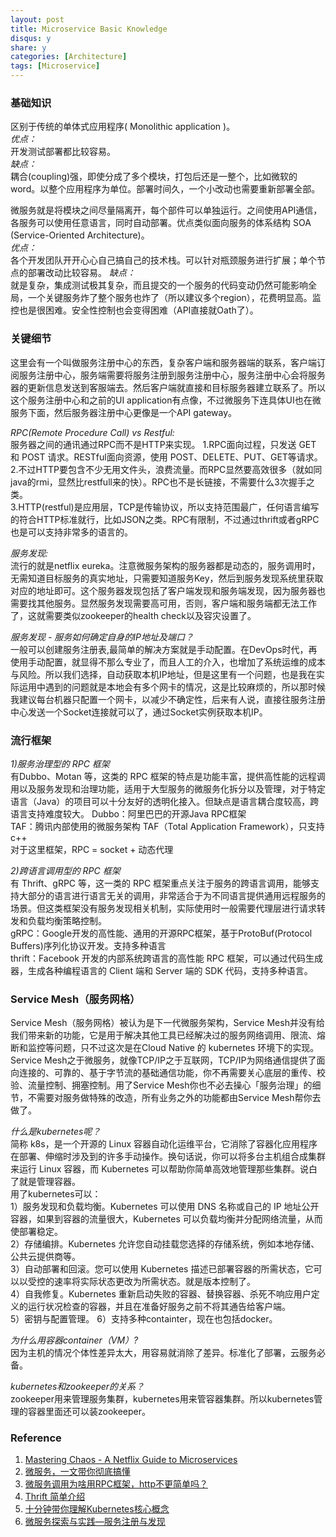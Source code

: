 ```yaml
---
layout: post
title: Microservice Basic Knowledge
disqus: y
share: y
categories: [Architecture]
tags: [Microservice]
---
```


### 基础知识
区别于传统的单体式应用程序( Monolithic application )。  
*优点：*  
开发测试部署都比较容易。  
*缺点：*  
耦合(coupling)强，即使分成了多个模块，打包后还是一整个，比如微软的word。以整个应用程序为单位。部署时间久，一个小改动也需要重新部署全部。  

微服务就是将模块之间尽量隔离开，每个部件可以单独运行。之间使用API通信，各服务可以使用任意语言，同时自动部署。优点类似面向服务的体系结构 SOA (Service-Oriented Architecture)。    
*优点：*  
各个开发团队开开心心自己搞自己的技术栈。可以针对瓶颈服务进行扩展；单个节点的部署改动比较容易。
*缺点：*  
就是复杂，集成测试极其复杂，而且提交的一个服务的代码变动仍然可能影响全局，一个关键服务炸了整个服务也炸了（所以建议多个region），花费明显高。监控也是很困难。安全性控制也会变得困难（API直接就Oath了）。

### 关键细节
这里会有一个叫做服务注册中心的东西，复杂客户端和服务器端的联系，客户端订阅服务注册中心，服务端需要将服务注册到服务注册中心，服务注册中心会将服务器的更新信息发送到客服端去。然后客户端就直接和目标服务器建立联系了。所以这个服务注册中心和之前的UI application有点像，不过微服务下连具体UI也在微服务下面，然后服务器注册中心更像是一个API gateway。

*RPC(Remote Procedure Call) vs Restful:*   
服务器之间的通讯通过RPC而不是HTTP来实现。 
1.RPC面向过程，只发送 GET 和 POST 请求。RESTful面向资源，使用 POST、DELETE、PUT、GET等请求。  
2.不过HTTP要包含不少无用文件头，浪费流量。而RPC显然要高效很多（就如同java的rmi，显然比restfull来的快）。RPC也不是长链接，不需要什么3次握手之类。  
3.HTTP(restful)是应用层，TCP是传输协议，所以支持范围最广，任何语言编写的符合HTTP标准就行，比如JSON之类。RPC有限制，不过通过thrift或者gRPC也是可以支持非常多的语言的。  

*服务发现:*   
流行的就是netflix eureka。注意微服务架构的服务器都是动态的，服务调用时，无需知道目标服务的真实地址，只需要知道服务Key，然后到服务发现系统里获取对应的地址即可。这个服务器发现包括了客户端发现和服务端发现，因为服务器也需要找其他服务。显然服务发现需要高可用，否则，客户端和服务端都无法工作了，这就需要类似zookeeper的health check以及容灾设置了。

*服务发现 - 服务如何确定自身的IP地址及端口？*  
一般可以创建服务注册表,最简单的解决方案就是手动配置。在DevOps时代，再使用手动配置，就显得不那么专业了，而且人工的介入，也增加了系统运维的成本与风险。所以我们选择，自动获取本机IP地址，但是这里有一个问题，也是我在实际运用中遇到的问题就是本地会有多个网卡的情况，这是比较麻烦的，所以那时候我建议每台机器只配置一个网卡，以减少不确定性，后来有人说，直接往服务注册中心发送一个Socket连接就可以了，通过Socket实例获取本机IP。

### 流行框架
*1)服务治理型的 RPC 框架*  
有Dubbo、Motan 等，这类的 RPC 框架的特点是功能丰富，提供高性能的远程调用以及服务发现和治理功能，适用于大型服务的微服务化拆分以及管理，对于特定语言（Java）的项目可以十分友好的透明化接入。但缺点是语言耦合度较高，跨语言支持难度较大。
Dubbo：阿里巴巴的开源Java RPC框架  
TAF：腾讯内部使用的微服务架构 TAF（Total Application Framework），只支持c++  
对于这里框架，RPC = socket + 动态代理

*2)跨语言调用型的 RPC 框架*  
有 Thrift、gRPC 等，这一类的 RPC 框架重点关注于服务的跨语言调用，能够支持大部分的语言进行语言无关的调用，非常适合于为不同语言提供通用远程服务的场景。但这类框架没有服务发现相关机制，实际使用时一般需要代理层进行请求转发和负载均衡策略控制。  
gRPC：Google开发的高性能、通用的开源RPC框架，基于ProtoBuf(Protocol Buffers)序列化协议开发。支持多种语言  
thrift：Facebook 开发的内部系统跨语言的高性能 RPC 框架，可以通过代码生成器，生成各种编程语言的 Client 端和 Server 端的 SDK 代码，支持多种语言。  

### Service Mesh（服务网格）
Service Mesh（服务网格）被认为是下一代微服务架构，Service Mesh并没有给我们带来新的功能，它是用于解决其他工具已经解决过的服务网络调用、限流、熔断和监控等问题，只不过这次是在Cloud Native 的 kubernetes 环境下的实现。Service Mesh之于微服务，就像TCP/IP之于互联网，TCP/IP为网络通信提供了面向连接的、可靠的、基于字节流的基础通信功能，你不再需要关心底层的重传、校验、流量控制、拥塞控制。用了Service Mesh你也不必去操心「服务治理」的细节，不需要对服务做特殊的改造，所有业务之外的功能都由Service Mesh帮你去做了。

*什么是kubernetes呢？*  
简称 k8s，是一个开源的 Linux 容器自动化运维平台，它消除了容器化应用程序在部署、伸缩时涉及到的许多手动操作。换句话说，你可以将多台主机组合成集群来运行 Linux 容器，而 Kubernetes 可以帮助你简单高效地管理那些集群。说白了就是管理容器。  
用了kubernetes可以：  
1）服务发现和负载均衡。Kubernetes 可以使用 DNS 名称或自己的 IP 地址公开容器，如果到容器的流量很大，Kubernetes 可以负载均衡并分配网络流量，从而使部署稳定。  
2）存储编排。Kubernetes 允许您自动挂载您选择的存储系统，例如本地存储、公共云提供商等。  
3）自动部署和回滚。您可以使用 Kubernetes 描述已部署容器的所需状态，它可以以受控的速率将实际状态更改为所需状态。就是版本控制了。  
4）自我修复。Kubernetes 重新启动失败的容器、替换容器、杀死不响应用户定义的运行状况检查的容器，并且在准备好服务之前不将其通告给客户端。  
5）密钥与配置管理。
6）支持多种containter，现在也包括docker。

*为什么用容器container（VM）?*   
因为主机的情况个体性差异太大，用容易就消除了差异。标准化了部署，云服务必备。

*kubernetes和zookeeper的关系？*  
zookeeper用来管理服务集群，kubernetes用来管容器集群。所以kubernetes管理的容器里面还可以装zookeeper。

### Reference
1. [Mastering Chaos - A Netflix Guide to Microservices](https://www.youtube.com/watch?v=CZ3wIuvmHeM)   
2. [微服务，一文带你彻底搞懂](https://labuladong.github.io/ebook/%E6%8A%95%E7%A8%BF/%E9%9D%A2%E8%AF%95%E9%83%BD%E5%9C%A8%E9%97%AE%E7%9A%84%E5%BE%AE%E6%9C%8D%E5%8A%A1%EF%BC%8C%E4%B8%80%E6%96%87%E5%B8%A6%E4%BD%A0%E5%BD%BB%E5%BA%95%E6%90%9E%E6%87%82.html)  
3. [微服务调用为啥用RPC框架，http不更简单吗？](https://zhuanlan.zhihu.com/p/61364466)  
4. [Thrift 简单介绍](https://www.jianshu.com/p/8f25d057a5a9)  
5. [十分钟带你理解Kubernetes核心概念](http://www.dockone.io/article/932)  
6. [微服务探索与实践—服务注册与发现](https://juejin.im/post/6844903837476585480)
